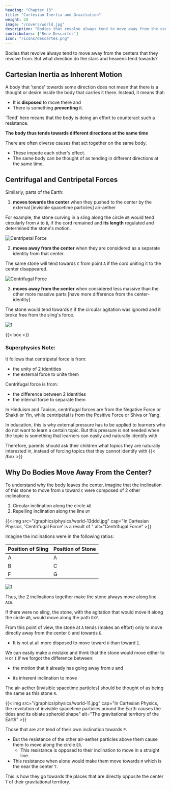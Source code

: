 ```yaml
---
heading: "Chapter 13"
title: "Cartesian Inertia and Gravitation"
weight: 28
image: "/covers/world.jpg"
description: "Bodies that revolve always tend to move away from the centers of the circles they describe"
contributors: ['Rene Descartes']
icon: "/icons/descartes.png"
---
```




Bodies that revolve always tend to move away from the centers that they revolve from. <!--  of the circles they describe.  --> But what direction do the stars and heavens tend towards?

<!-- Here, however, I must determine more specifically in what directions the parts of the matter of which the heavens and the stars are composed do tend.[54] -->


## Cartesian Inertia as Inherent Motion 

A body that 'tends' towards some direction does not mean that there is a thought or desire inside the body that carries it there. Instead, it means that:

- It is **disposed** to move there and
- There is something <!-- , whether it truly moves or, rather, some other body --> **preventing** it. <!-- It is principally in this last sense that I use the word "tend," because it seems to signify some effort and because -->

'Tend' here means that the body is doing an effort to counteract such a <!-- resis  presupposes some --> resistance. 

**The body thus tends towards different directions at the same time**

<!-- [according to different points of view.] -->

There are often diverse causes that act together on the same body. 
- These impede each other's effect.
- The same body can be thought of as tending in different directions at the same time. 


## Centrifugal and Centripetal Forces

Similarly, parts of the Earth:

1. **moves towards the center** when they pushed to the center by the external [invisible spacetime particles] air-aether

For example, the stone curving in a sling along the circle `AB` would tend circularly from `A` to `B`, if the cord remained and **its length** regulated and determined the stone's motion.

![Centripetal Force](/graphics/physics/world-13ccc.jpg)


2. **moves away from the center** when they are considered as a separate identity from that center.

<!-- ,alone  or when compared to more massive parts -->

The same stone will tend towards `C` from point `A` if the cord uniting it to the center disappeared. 

<!-- it were agitated alone [and ]. -->

![Centrifugal Force](/graphics/physics/world-13bbb.jpg)



3. **moves away from the center** when considered less massive than the other more massive parts [have more difference from the center-identity]

The stone would tend towards `E` if the circular agitation was ignored and it broke free from the sling's force. 

<!-- its energy were totally not affected or impeded by the sling.  -->

![1](/graphics/physics/world-13aaa.jpg)


<!-- > *Superphysics note: In Superphysics, this is the Law of Conservation of Idea applied to the Material Layer. Cartesian inertia and the creation of centrifugal forces therefore have their origin on that law -->

<!-- 2. **They move closer to its center** when one considers the force of the air-aether pushing them there*

> *Superphysics note: This means that centripetal forces have their origin outside of the identity. In this case, material centripetal forces is from the external spacetime exerting a force on the body. This is different from centrifugal forces which are inherent.  

In Superphysics, this is the Law of Conservation of Idea applied to the Material Layer. Cartesian inertia and the creation of centrifugal forces therefore have their origin on that law


3. **They move away from the center** if they are less  -->
<!-- due to those other bodies being influence of other more massive bodies [in the background].   -->
<!-- when one considers the force of the aethereal air -->


<!-- , and- move away from its center if one considers them . -->

<!-- ![AB curve](/graphics/physics/world13a.png) -->


{{< box >}}
### Superphysics Note:

It follows that centripetal force is from:
- the unity of 2 identities 
- the external force to unite them

Centrifugal force is from:
- the difference between 2 identities
- the internal force to separate them

In Hinduism and Taoism, centrifugal forces are from the Negative Force or Shakti or Yin, while centripetal is from the Positive Force or Shiva or Yang. 

In education, this is why external pressure has to be applied to learners who do not want to learn a certain topic. But this pressure is not needed when the topic is something that learners can easily and naturally identify with.

Therefore, parents should ask their children what topics they are naturally interested in, instead of forcing topics that they cannot identify with 
{{< /box >}}


<!-- both the resistance of the sling and the [background] agitation from other bodies are negated. -->
<!-- alone [without `D`] with its -->

<!-- , without considering the part of its agitation of which the effect is not impeded, one opposes the other part of it to the resistance that this sling continually makes to it. -->


## Why Do Bodies Move Away From the Center?

To understand why the body leaves the center, imagine that the inclination of this stone to move from `A` toward `C` were composed of 2 other inclinations:

1. Circular inclination along the circle `AB`
2. Repelling inclination along the line `DY`


{{< img src="/graphics/physics/world-13ddd.jpg" cap="In Cartesian Physics, 'Centrifugal Force' is a result of " alt="Centrifugal Force" >}}


<!-- ### 3. Inertia from the Background Influence of Other Bodies -->


<!-- `VXY` -->

Imagine the inclinations were in the following ratios:

Position of Sling | Position of Stone
--- | ---
A | A
B | C
F | G

![1](/graphics/physics/world-13eee.jpg)


Thus, the 2 inclinations together make the stone always move along line `ACG`.

 <!-- a proportion that, if the stone were at the place of the sling marked `A` `V`  when the sling was at the place of the circle marked `A`, it should thereafter be at the place marked X when the sling is at B, and at the place marked Y when the sling is at `F`, and thus should always remain in the straight line `ACG`.  -->

<!-- - Then, knowing that one of the parts of its inclination (to wit, that which carries it along the circle AB) is in no way impeded by the sling, you will easily see that the stone meets resistance only for the other part (to wit, for that which would cause it to move along the line `DVXY` if it were not impeded).  -->


<!-- ### 2. Inertia Without the Influence from a Second Body -->

If there were no sling, the stone, with the agitation that would move it along the circle `AB`, would move along the path `DXY`.

<!-- - Then, knowing that one of the parts of its inclination (to wit, that which carries it along the circle AB) is in no way impeded by the sling, you will easily see that the stone meets resistance only for the other part (to wit, for that which would cause it to move along the line `DVXY` if it were not impeded).  -->

<!-- ### 1. Inertia Without Influence -->

From this point of view, the stone at `A` tends (makes an effort) only to move directly away from the center `D` and towards `E`.
- It is not at all more disposed to move toward `H` than toward `I`.

We can easily make a mistake and think that the stone would move either to `H` or `I` if we forgot the difference between:
- the motion that it already has going away from `D` and
 <!-- [unaffected by other bodies not D] and  -->
- its inherent inclination to move  
<!-- that remains with it [from D]. -->

<!-- 1. Straight line movement away (Law Conservation Idea)
2. Circular movement from gravity based on sling of 2nd object
3. Straying movement from Background influence   -->
<!-- alone [wit


## Spacetime Expansion

This stone is similar to the aetheral air that compose the heavens.
<!-- - The aethereal air that are at `E` tend of their own inclination only towards `P`. -->

The air-aether [invisible spacetime particles] should be thought of as being the same as this stone `R`.

{{< img src="/graphics/physics/world-11.jpg" cap="In Cartesian Physics, the revolution of invisible spacetime particles around the Earth causes the tides and its oblate spheroid shape" alt="The gravitational territory of the Earth" >}}

Those that are at `E` tend of their own inclination towards `P`.
<!-- Those that are at `E` tend of their own inclination toward `P`. -->

<!-- ![Black Holes](/graphics/physics/world-13fff.jpg) -->

- But the resistance of the other air-aether particles above them cause them to move along the circle `ER`.
  - This resistance is opposed to their inclination to move in a straight line. 
- This resistance when alone would make them move towards `M` which is the near the center `T`.

This is how they go towards the places that are directly opposite the center `T` of their gravitational territory.
